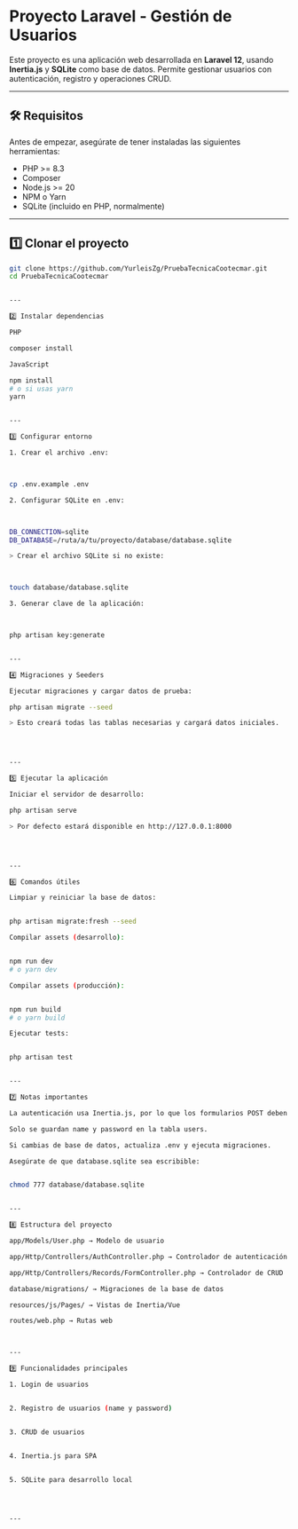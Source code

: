 
# Proyecto Laravel - Gestión de Usuarios

Este proyecto es una aplicación web desarrollada en **Laravel 12**, usando **Inertia.js** y **SQLite** como base de datos. Permite gestionar usuarios con autenticación, registro y operaciones CRUD.

---

## 🛠 Requisitos

Antes de empezar, asegúrate de tener instaladas las siguientes herramientas:

- PHP >= 8.3  
- Composer  
- Node.js >= 20  
- NPM o Yarn  
- SQLite (incluido en PHP, normalmente)

---

## 1️⃣ Clonar el proyecto

```bash
git clone https://github.com/YurleisZg/PruebaTecnicaCootecmar.git
cd PruebaTecnicaCootecmar


---

2️⃣ Instalar dependencias

PHP

composer install

JavaScript

npm install
# o si usas yarn
yarn


---

3️⃣ Configurar entorno

1. Crear el archivo .env:



cp .env.example .env

2. Configurar SQLite en .env:



DB_CONNECTION=sqlite
DB_DATABASE=/ruta/a/tu/proyecto/database/database.sqlite

> Crear el archivo SQLite si no existe:



touch database/database.sqlite

3. Generar clave de la aplicación:



php artisan key:generate


---

4️⃣ Migraciones y Seeders

Ejecutar migraciones y cargar datos de prueba:

php artisan migrate --seed

> Esto creará todas las tablas necesarias y cargará datos iniciales.




---

5️⃣ Ejecutar la aplicación

Iniciar el servidor de desarrollo:

php artisan serve

> Por defecto estará disponible en http://127.0.0.1:8000




---

6️⃣ Comandos útiles

Limpiar y reiniciar la base de datos:


php artisan migrate:fresh --seed

Compilar assets (desarrollo):


npm run dev
# o yarn dev

Compilar assets (producción):


npm run build
# o yarn build

Ejecutar tests:


php artisan test


---

7️⃣ Notas importantes

La autenticación usa Inertia.js, por lo que los formularios POST deben ser manejados con form.post('/login').

Solo se guardan name y password en la tabla users.

Si cambias de base de datos, actualiza .env y ejecuta migraciones.

Asegúrate de que database.sqlite sea escribible:


chmod 777 database/database.sqlite


---

8️⃣ Estructura del proyecto

app/Models/User.php → Modelo de usuario

app/Http/Controllers/AuthController.php → Controlador de autenticación

app/Http/Controllers/Records/FormController.php → Controlador de CRUD

database/migrations/ → Migraciones de la base de datos

resources/js/Pages/ → Vistas de Inertia/Vue

routes/web.php → Rutas web



---

9️⃣ Funcionalidades principales

1. Login de usuarios


2. Registro de usuarios (name y password)


3. CRUD de usuarios


4. Inertia.js para SPA


5. SQLite para desarrollo local




---